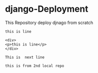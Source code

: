 # django-Deployment
This Repository deploy djnago from scratch

```
this is line
````

```
<div>
<p>this is line</p>
</div>
```
```
This is  next line
```



```
this is from 2nd local repo

```


















